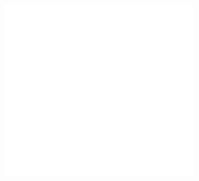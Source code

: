 <!-- If you're using "master" as default branch -->
![Metrics](https://github.com/xunholy/xunholy/blob/master/github-metrics.svg)
